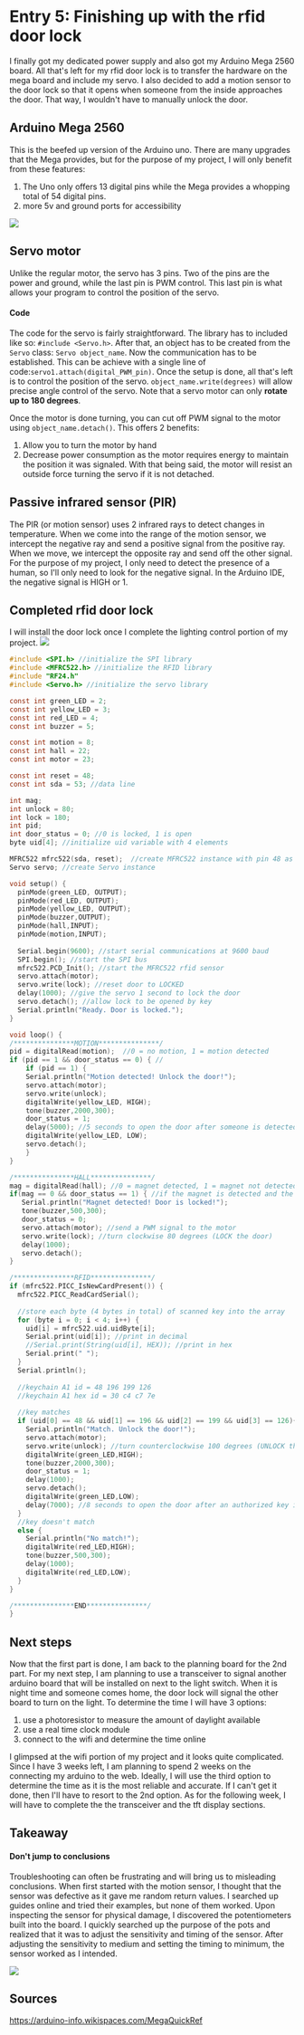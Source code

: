 # Entry 5: Finishing up with the rfid door lock

I finally got my dedicated power supply and also got my Arduino Mega 2560 board.
All that's left for my rfid door lock is to transfer the hardware on the mega board and 
include my servo. I also decided to add a motion sensor to the door lock so that it opens 
when someone from the inside approaches the door. That way, I wouldn't have to manually unlock the door.

## Arduino Mega 2560

This is the beefed up version of the Arduino uno. There are many upgrades that the Mega provides, 
but for the purpose of my project, I will only benefit from these features:


1. The Uno only offers 13 digital pins while the Mega provides a whopping total of 54 digital pins. 
2. more 5v and ground ports for accessibility

<img src="../images/mega.png"/>

## Servo motor

Unlike the regular motor, the servo has 3 pins. Two of the pins are the power and ground, 
while the last pin is PWM control. This last pin is what allows your program to control the position 
of the servo.

#### Code
The code for the servo is fairly straightforward. The library has to included like so: `#include <Servo.h>`.
After that, an object has to be created from the `Servo` class: `Servo object_name`. Now the communication has to be established. 
This can be achieve with a single line of code:`servo1.attach(digital_PWM_pin)`. 
Once the setup is done, all that's left is to control the position of the servo.
`object_name.write(degrees)` will allow precise angle control of the servo. 
Note that a servo motor can only **rotate up to 180 degrees**. 

Once the motor is done turning, you can cut off PWM signal to the motor using `object_name.detach()`. 
This offers 2 benefits:

1. Allow you to turn the motor by hand
2. Decrease power consumption as the motor requires energy to maintain the position it was signaled.
With that being said, the motor will resist an outside force turning the servo if it is not detached. 

## Passive infrared sensor (PIR)

The PIR (or motion sensor) uses 2 infrared rays to detect changes in temperature. 
When we come into the range of the motion sensor, we intercept the negative ray and send a positive 
signal from the positive ray. When we move, we intercept the opposite ray and send off the other signal. 
For the purpose of my project, I only need to detect the presence of a human, so I'll only need to look
for the negative signal. In the Arduino IDE, the negative signal is HIGH or 1. 

## Completed rfid door lock

I will install the door lock once I complete the lighting control portion of my project. 
<img src="../images/door_lock.jpg"/>

```C
#include <SPI.h> //initialize the SPI library
#include <MFRC522.h> //initialize the RFID library
#include "RF24.h"  
#include <Servo.h> //initialize the servo library

const int green_LED = 2; 
const int yellow_LED = 3; 
const int red_LED = 4;
const int buzzer = 5;

const int motion = 8;                                                                                                             
const int hall = 22;
const int motor = 23;

const int reset = 48;
const int sda = 53; //data line

int mag; 
int unlock = 80;
int lock = 180;
int pid;
int door_status = 0; //0 is locked, 1 is open
byte uid[4]; //initialize uid variable with 4 elements

MFRC522 mfrc522(sda, reset);  //create MFRC522 instance with pin 48 as reset and pin 53 as SDA
Servo servo; //create Servo instance

void setup() {
  pinMode(green_LED, OUTPUT); 
  pinMode(red_LED, OUTPUT);
  pinMode(yellow_LED, OUTPUT);
  pinMode(buzzer,OUTPUT);
  pinMode(hall,INPUT); 
  pinMode(motion,INPUT); 
  
  Serial.begin(9600); //start serial communications at 9600 baud
  SPI.begin(); //start the SPI bus
  mfrc522.PCD_Init(); //start the MFRC522 rfid sensor
  servo.attach(motor);
  servo.write(lock); //reset door to LOCKED
  delay(1000); //give the servo 1 second to lock the door
  servo.detach(); //allow lock to be opened by key
  Serial.println("Ready. Door is locked.");
}

void loop() {
/***************MOTION***************/
pid = digitalRead(motion);  //0 = no motion, 1 = motion detected
if (pid == 1 && door_status == 0) { // 
    if (pid == 1) {
    Serial.println("Motion detected! Unlock the door!");
    servo.attach(motor);
    servo.write(unlock);
    digitalWrite(yellow_LED, HIGH);
    tone(buzzer,2000,300);
    door_status = 1;
    delay(5000); //5 seconds to open the door after someone is detected near the door  
    digitalWrite(yellow_LED, LOW);
    servo.detach(); 
    }
}

/***************HALL***************/
mag = digitalRead(hall); //0 = magnet detected, 1 = magnet not detected
if(mag == 0 && door_status == 1) { //if the magnet is detected and the door was locked for under 5 seconds
   Serial.println("Magnet detected! Door is locked!");
   tone(buzzer,500,300); 
   door_status = 0;
   servo.attach(motor); //send a PWM signal to the motor
   servo.write(lock); //turn clockwise 80 degrees (LOCK the door)
   delay(1000);
   servo.detach();   
}

/***************RFID***************/
if (mfrc522.PICC_IsNewCardPresent()) {
  mfrc522.PICC_ReadCardSerial();
  
  //store each byte (4 bytes in total) of scanned key into the array
  for (byte i = 0; i < 4; i++) {
    uid[i] = mfrc522.uid.uidByte[i];
    Serial.print(uid[i]); //print in decimal
    //Serial.print(String(uid[i], HEX)); //print in hex
    Serial.print(" ");
  }
  Serial.println();
  
  //keychain A1 id = 48 196 199 126
  //keychain A1 hex id = 30 c4 c7 7e
  
  //key matches
  if (uid[0] == 48 && uid[1] == 196 && uid[2] == 199 && uid[3] == 126){
    Serial.println("Match. Unlock the door!");
    servo.attach(motor); 
    servo.write(unlock); //turn counterclockwise 100 degrees (UNLOCK the door)
    digitalWrite(green_LED,HIGH);
    tone(buzzer,2000,300);
    door_status = 1; 
    delay(1000);
    servo.detach();
    digitalWrite(green_LED,LOW);
    delay(7000); //8 seconds to open the door after an authorized key is presented
  }
  //key doesn't match
  else {
    Serial.println("No match!");
    digitalWrite(red_LED,HIGH);
    tone(buzzer,500,300);
    delay(1000);
    digitalWrite(red_LED,LOW);
  }
}

/***************END***************/
}

```
## Next steps

Now that the first part is done, I am back to the planning board for the 2nd part. 
For my next step, I am planning to use a transceiver to signal another arduino board that will be installed on 
next to the light switch. When it is night time and someone comes home, the door lock will signal
the other board to turn on the light. To determine the time I will have 3 options:

1. use a photoresistor to measure the amount of daylight available
2. use a real time clock module
3. connect to the wifi and determine the time online

I glimpsed at the wifi portion of my project and it looks quite complicated. Since I have 3 weeks left, I am
planning to spend 2 weeks on the connecting my arduino to the web. Ideally, I will use the third option 
to determine the time as it is the most reliable and accurate. If I can't get it done, then I'll have to resort 
to the 2nd option. As for the following week, I will have to complete the the transceiver and the tft display sections. 


## Takeaway

#### Don't jump to conclusions
Troubleshooting can often be frustrating and will bring us to misleading conclusions. When first started with the motion sensor,
I thought that the sensor was defective as it gave me random return values. I searched up guides online and tried their examples, 
but none of them worked. Upon inspecting the sensor for physical damage, I discovered the potentiometers built into the board. 
I quickly searched up the purpose of the pots and realized that it was to adjust the sensitivity and timing of the sensor. 
After adjusting the sensitivity to medium and setting the timing to minimum, the sensor worked as I intended.  

<img src="../images/motion_sensor.jpg"/>

## Sources
https://arduino-info.wikispaces.com/MegaQuickRef



